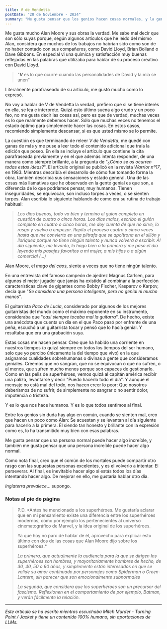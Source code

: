 ```yaml
---
title: V de Vendetta
postDate: "20 de Noviembre - 2024"
summary: "Me gusta pensar que los genios hacen cosas normales, y la gente normal hacen cosas geniales."
---
```


Me gusta mucho Alan Moore y sus obras la verdad. Me sabe mal decir que son sólo suyas porque, según algunos artículos que he leído del mismo Alan, considera que muchos de los trabajos no habrían sido como son de no haber contado con sus compañeros, como David Lloyd, Brian Bolland o Dave Gibbons. En especial vi una química y satisfacción muy buenas reflejadas en las palabras que utilizaba para hablar de su proceso creativo con David Lloyd.

> "***V*** es lo que ocurre cuando las personalidades de David y la mía se unen"

Literalmente parafraseado de su artículo, me gustó mucho como lo expresó.

No voy a hablar de V de Vendetta la verdad, prefiero que si se tiene interés en ella, se lea e interprete. Quizá esto último suena algo crudo y un poco feo, no me gusta decir las cosas así, pero es que de verdad, muchas veces es lo que realmente debemos hacer. Sólo que muchas veces no tenemos el estado óptimo para simplemente hacer las cosas. En estos casos, recomiendo simplemente descansar, si es que usted mismo se lo permite.

La cuestión es que terminando de releer *V de Vendetta*, me quedé con ganas de más y me puse a leer todo el contenido adicional que traía la edición que poseo. En ella se incluye el artículo que contiene la cita parafraseada previamente y en el que además intenta responder, de una manera como siempre brillante, a la pregunta de "*¿Cómo se os ocurren todas estas ideas?*". El artículo original se publicó en la revista *Warrior nº17*, en 1983. Mientras describía el desarrollo de cómo fue tomando forma la obra, también describía sus sensaciones y estado general. Una de las cosas más llamativas que he observado en la gente genial es que son, a diferencia de lo que podríamos pensar, muy humanos. Tienen inseguridades, se equivocan, son incluso torpes a veces, o se sienten torpes. Alan escribía lo siguiente hablando de como era su rutina de trabajo habitual:

> *Los días buenos, todo va bien y termino el guion completo en cuestión de cuatro o cinco horas. Los días malos, escribo el guión completo en cuatro o cinco horas, me doy cuenta de que no sirve, lo rasgo y vuelvo a empezar. Repito el proceso cuatro o cinco veces hasta que me convierto en una piltrafa que se apoltrona en el sillón y lloriquea porque no tiene ningún talento y nunca volverá a escribir. Al día siguiente, me levanto, lo hago bien a la primera y me paso el día leyendo mis pasajes favoritos a mi mujer, a mis hijas o a algún comercial (...)*

Alan Moore, el *mago del caos*, siente a veces que no tiene ningún talento.

En una entrevista del famoso campeón de ajedrez Magnus Carlsen, para algunos el mejor jugador que jamás ha existido al combinar a la perfección características clave de gigantes como Bobby Fischer, Kasparov o Karpov, decía que "*Se considera una persona inteligente, pero no genial ni mucho menos*".

El guitarrista *Paco de Lucía*, considerado por algunos de los mejores guitarristas del mundo como el máximo exponente en su instrumento, consideraba que "*casi siempre tocaba mal la guitarra*". De hecho, existe una anécdota que cuenta un día en el que Paco pasó por enfrente de una peña, escuchó a un guitarrista tocar y pensó que lo hacía genial. Y resultaba que era una grabación suya.

Estas cosas me hacen pensar. Creo que ha habido una corriente en nuestros tiempos (o quizá siempre en todos los tiempos del ser humano, solo que yo percibo únicamente la del tiempo que vivo) en la que asignamos cualidades sobrehumanas o divinas a gente que consideramos geniales. Creemos que no sangran, que no se equivocan o que no sufren, o al menos, que sufren mucho menos porque son capaces de gestionarlo. Como en las pelis de superhéroes, vemos quizá al capitán américa recibir una paliza, levantarse y decir "Puedo hacerlo todo el día". Y aunque el mensaje no está mal del todo, nos hacen creer lo peor: Que nosotros deberíamos de no sufrir, de simplemente no sangrar o no sentir dolor, impotencia o tristeza.

Y es lo que nos hace humanos. Y es lo que todos sentimos al final.

Entre los genios sin duda hay algo en común, cuando se sienten mal, creo que hacen un poco como Alan: Se acuestan y se levantan al día siguiente para hacerlo a la primera. Él siendo tan honesto y brillante con la expresión como es, lo ha transmitido muy bien con esas palabras.

Me gusta pensar que una persona normal puede hacer algo increíble, y también me gusta pensar que una persona increíble puede hacer algo normal.
  
Como nota final, creo que el común de los mortales puede compartir otro rasgo con las supuestas personas excelentes, y es el volverlo a intentar. El perseverar. Al final, es inevitable hacer algo si estás todos los días intentando hacer algo. De mejorar en ello, me gustaría hablar otro día.

*Inglaterra prevalece*... supongo.

### Notas al pie de página

> P.D. *Antes he mencionado a los superhéroes. Me gustaría aclarar que en mi pensamiento existe una diferencia entre los superhéroes modernos, como por ejemplo los pertenecientes al universo cinematográfico de Marvel, y la idea original de los superhéroes.
>
> Ya que hoy no paro de hablar de él, aprovecho para explicar esto último con dos de las cosas que Alan Moore dijo sobre los superhéroes.*
>
> *La primera, que actualmente la audiencia para la que se dirigen los superhéroes son hombres, y mayoritariamente hombres de hecho, de 30, 40, 50 o 60 años, y simplemente están interesados en que se valide su amor continuado por personajes como Spiderman o Green-Lantern, sin parecer que son emocionalmente subnormales*
>
> *La segunda, que considera que los superhéroes son un precursor del fascismo. Reflexionen en el comportamiento de por ejemplo, Batman, y verán fácilmente la relación.*

- - -

*Este artículo se ha escrito mientras escuchaba Mitch Murder - Turning Point / Jacket y tiene un contenido 100% humano, sin aportaciones de LLMs.*